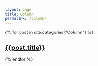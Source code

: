 ```yaml
---
layout: page
title: Column
permalink: /column/
---
```


<div>
  {% for post in site.categories["Column"] %}
  <article class="archive-item">
    <h2><a href="{{ site.baseurl }}{{ post.url }}">{{post.title}}</a></h2>
  </article>
  {% endfor %}
</div>